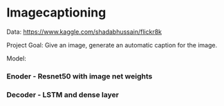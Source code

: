 # Imagecaptioning

Data:
https://www.kaggle.com/shadabhussain/flickr8k

Project Goal:
Give an image, generate an automatic caption for the image.

Model:
### Enoder - Resnet50 with image net weights
### Decoder - LSTM and dense layer
